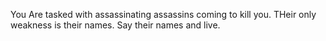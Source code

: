 You Are tasked with assassinating assassins coming to kill you.
THeir only weakness is their names. 
Say their names and live.
